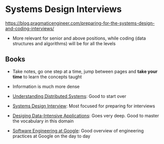 # Systems Design Interviews

https://blog.pragmaticengineer.com/preparing-for-the-systems-design-and-coding-interviews/

- More relevant for senior and above positions, while coding (data structures and algorithms) will be for all the levels

## Books

- Take notes, go one step at a time, jump between pages and **take your time** to learn the concepts taught
- Information is much more dense

- [Understanding Distributed Systems](https://understandingdistributed.systems/?ref=blog.pragmaticengineer.com): Good to start over
- [Systems Design Interview](https://www.amazon.com/dp/B08CMF2CQF?ref=blog.pragmaticengineer.com): Most focused for preparing for interviews
- [Desiging Data-Intensive Applications](https://dataintensive.net/?ref=blog.pragmaticengineer.com): Goes very deep. Good to master the vocabulary in this domain
- [Software Engineering at Google](https://abseil.io/resources/swe-book?ref=blog.pragmaticengineer.com): Good overview of engineering practices at Google on the day to day
